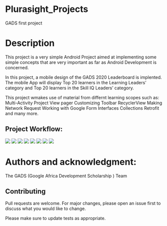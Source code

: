 # Plurasight_Projects
GADS first project

# Description
This project is a very simple Android Project aimed at implementing some simple concepts that are very important as far as Android Development is concerned.

In this project, a mobile design of the GADS 2020 Leaderboard is implented.
The mobile App will display Top 20 learners in the Learning Leaders’ category and Top 20 learners in the Skill IQ Leaders’ category.

This project wmakes use of material from differnt learning scopes such as:
Multi-Activity Project
View pager
Customizing Toolbar
RecyclerView
Making Network Request
Working with Google Form
Interfaces
Collections
Retrofit
and many more.

## Project Workflow:

![](https://github.com/lucidre/ProjectImages/blob/master/splash_screen.png)
![](https://github.com/lucidre/ProjectImages/blob/master/no_internet.png)
![](https://github.com/lucidre/ProjectImages/blob/master/learning_leaders.png)
![](https://github.com/lucidre/ProjectImages/blob/master/skill_iq.png)
![](https://github.com/lucidre/ProjectImages/blob/master/submit.png)
![](https://github.com/lucidre/ProjectImages/blob/master/confirmation.png)
![](https://github.com/lucidre/ProjectImages/blob/master/success.png)
![](https://github.com/lucidre/ProjectImages/blob/master/error.png)

# Authors and acknowledgment:
The GADS (Google Africa Development Scholarship ) Team

## Contributing
Pull requests are welcome. For major changes, please open an issue first to discuss what you would like to change.

Please make sure to update tests as appropriate.





